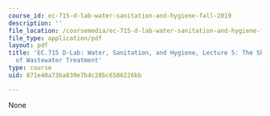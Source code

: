 ```yaml
---
course_id: ec-715-d-lab-water-sanitation-and-hygiene-fall-2019
description: ''
file_location: /coursemedia/ec-715-d-lab-water-sanitation-and-hygiene-fall-2019/871e40a73ba839e7b4c28bc6586226bb_MITEC_715F19_lec5.pdf
file_type: application/pdf
layout: pdf
title: 'EC.715 D-Lab: Water, Sanitation, and Hygiene, Lecture 5: The Short History
  of Wastewater Treatment'
type: course
uid: 871e40a73ba839e7b4c28bc6586226bb

---
```

None